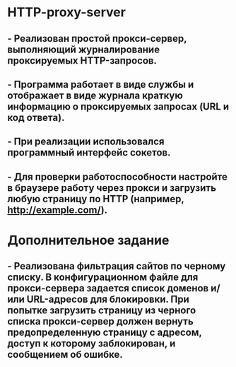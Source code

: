# HTTP-proxy-server
## - Реализован простой прокси-сервер, выполняющий журналирование проксируемых HTTP-запросов.
## - Программа работает в виде службы и отображает в виде журнала краткую информацию о проксируемых запросах (URL и код ответа). 
## - При реализации использовался программный интерфейс сокетов.
## - Для проверки работоспособности настройте в браузере работу через прокси и загрузить любую страницу по HTTP (например, http://example.com/).
# Дополнительное задание
## - Реализована фильтрация сайтов по черному списку. В конфигурационном файле для прокси-сервера задается список доменов и/или URL-адресов для блокировки.  При попытке загрузить страницу из черного списка прокси-сервер должен вернуть предопределенную страницу с адресом, доступ к которому заблокирован, и сообщением об ошибке.
